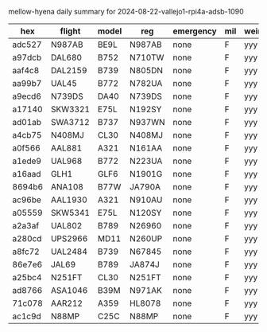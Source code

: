 mellow-hyena daily summary for 2024-08-22-vallejo1-rpi4a-adsb-1090

|hex|flight|model|reg|emergency|mil|weirdo|
|--|--|--|--|--|--|--|
|adc527|N987AB|BE9L|N987AB|none|F|yyy|
|a97dcb|DAL680|B752|N710TW|none|F|yyy|
|aaf4c8|DAL2159|B739|N805DN|none|F|yyy|
|aa99b7|UAL45|B772|N782UA|none|F|yyy|
|a9ecd6|N739DS|DA40|N739DS|none|F|yyy|
|a17140|SKW3321|E75L|N192SY|none|F|yyy|
|ad01ab|SWA3712|B737|N937WN|none|F|yyy|
|a4cb75|N408MJ|CL30|N408MJ|none|F|yyy|
|a0f566|AAL881|A321|N161AA|none|F|yyy|
|a1ede9|UAL968|B772|N223UA|none|F|yyy|
|a16aad|GLH1|GLF6|N1901G|none|F|yyy|
|8694b6|ANA108|B77W|JA790A|none|F|yyy|
|ac96be|AAL1930|A321|N910AU|none|F|yyy|
|a05559|SKW5341|E75L|N120SY|none|F|yyy|
|a2a3af|UAL802|B789|N26960|none|F|yyy|
|a280cd|UPS2966|MD11|N260UP|none|F|yyy|
|a8fc72|UAL2484|B739|N67845|none|F|yyy|
|86e7e6|JAL69|B789|JA874J|none|F|yyy|
|a25bc4|N251FT|CL30|N251FT|none|F|yyy|
|ad8766|ASA1046|B39M|N971AK|none|F|yyy|
|71c078|AAR212|A359|HL8078|none|F|yyy|
|ac1c9d|N88MP|C25C|N88MP|none|F|yyy|

